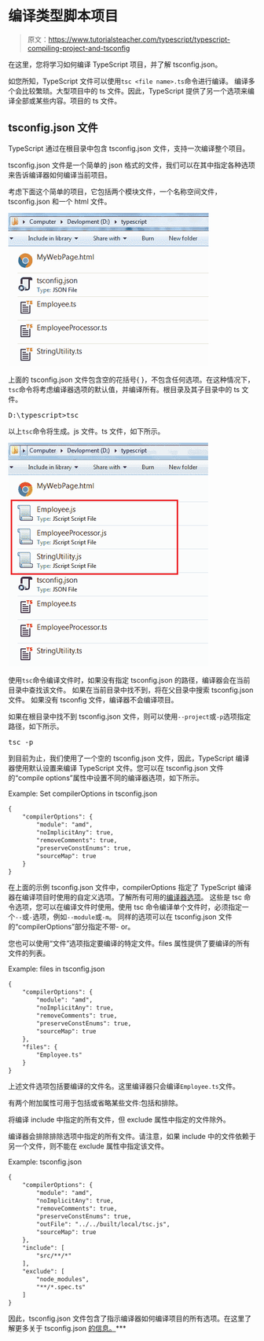 # 编译类型脚本项目

> 原文：<https://www.tutorialsteacher.com/typescript/typescript-compiling-project-and-tsconfig>

在这里，您将学习如何编译 TypeScript 项目，并了解 tsconfig.json。

如您所知，TypeScript 文件可以使用`tsc <file name>.ts`命令进行编译。 编译多个会比较繁琐。大型项目中的 ts 文件。因此，TypeScript 提供了另一个选项来编译全部或某些内容。项目的 ts 文件。

## tsconfig.json 文件

TypeScript 通过在根目录中包含 tsconfig.json 文件，支持一次编译整个项目。

tsconfig.json 文件是一个简单的 json 格式的文件，我们可以在其中指定各种选项来告诉编译器如何编译当前项目。

考虑下面这个简单的项目，它包括两个模块文件，一个名称空间文件，tsconfig.json 和一个 html 文件。

[![](img/a2409cfdacedc9b810f8b7851c61f1d4.png)](../../Content/images/typescript/ts-project.png)

上面的 tsconfig.json 文件包含空的花括号{ }，不包含任何选项。在这种情况下，`tsc`命令将考虑编译器选项的默认值，并编译所有。根目录及其子目录中的 ts 文件。

<samp>D:\typescript>tsc</samp>

以上`tsc`命令将生成。js 文件。ts 文件，如下所示。

[![](img/1a6278533446e9a395e450084ebe9160.png)](../../Content/images/typescript/compiled-project.png) 

使用`tsc`命令编译文件时，如果没有指定 tsconfig.json 的路径，编译器会在当前目录中查找该文件。 如果在当前目录中找不到，将在父目录中搜索 tsconfig.json 文件。 如果没有 tsconfig 文件，编译器不会编译项目。

如果在根目录中找不到 tsconfig.json 文件，则可以使用`--project`或`-p`选项指定路径，如下所示。

<samp>tsc -p <path to tsconfig.json></samp>

到目前为止，我们使用了一个空的 tsconfig.json 文件，因此，TypeScript 编译器使用默认设置来编译 TypeScript 文件。您可以在 tsconfig.json 文件的“compile options”属性中设置不同的编译器选项，如下所示。

Example: Set compilerOptions in tsconfig.json 

```
{
    "compilerOptions": {
        "module": "amd",
        "noImplicitAny": true,
        "removeComments": true,
        "preserveConstEnums": true,
        "sourceMap": true
    }
} 

```

在上面的示例 tsconfig.json 文件中，compilerOptions 指定了 TypeScript 编译器在编译项目时使用的自定义选项。了解所有可用的[编译器选项](https://www.typescriptlang.org/docs/handbook/compiler-options.html)。 这些是 tsc 命令选项，您可以在编译文件时使用。使用 tsc 命令编译单个文件时，必须指定一个`--`或`-`选项，例如`--module`或`-m`。 同样的选项可以在 tsconfig.json 文件的“compilerOptions”部分指定不带- or。

您也可以使用“文件”选项指定要编译的特定文件。files 属性提供了要编译的所有文件的列表。

Example: files in tsconfig.json 

```
{
    "compilerOptions": {
        "module": "amd",
        "noImplicitAny": true,
        "removeComments": true,
        "preserveConstEnums": true,
        "sourceMap": true
    },
    "files": {
        "Employee.ts"
    }
} 

```

上述文件选项包括要编译的文件名。这里编译器只会编译`Employee.ts`文件。

有两个附加属性可用于包括或省略某些文件:包括和排除。

将编译 include 中指定的所有文件，但 exclude 属性中指定的文件除外。

编译器会排除排除选项中指定的所有文件。请注意，如果 include 中的文件依赖于另一个文件，则不能在 exclude 属性中指定该文件。

Example: tsconfig.json 

```
{
    "compilerOptions": {
        "module": "amd",
        "noImplicitAny": true,
        "removeComments": true,
        "preserveConstEnums": true,
        "outFile": "../../built/local/tsc.js",
        "sourceMap": true
    },
    "include": [
        "src/**/*"
    ],
    "exclude": [
        "node_modules",
        "**/*.spec.ts"
    ]
} 

```

因此，tsconfig.json 文件包含了指示编译器如何编译项目的所有选项。在这里了解更多关于 tsconfig.json [的信息。](https://www.typescriptlang.org/docs/handbook/tsconfig-json.html)***